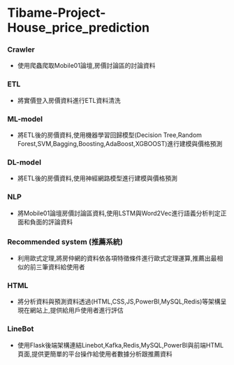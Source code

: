# Tibame-Project-House_price_prediction
### Crawler
   - 使用爬蟲爬取Mobile01論壇,房價討論區的討論資料
### ETL
   - 將實價登入房價資料進行ETL資料清洗
### ML-model
   - 將ETL後的房價資料,使用機器學習回歸模型(Decision Tree,Random Forest,SVM,Bagging,Boosting,AdaBoost,XGBOOST)進行建模與價格預測
### DL-model
   - 將ETL後的房價資料,使用神經網路模型進行建模與價格預測
### NLP
   - 將Mobile01論壇房價討論區資料,使用LSTM與Word2Vec進行語義分析判定正面和負面的評論資料
### Recommended system (推薦系統)
   - 利用歐式定理,將房仲網的資料依各項特徵條件進行歐式定理運算,推薦出最相似的前三筆資料給使用者
### HTML
   - 將分析資料與預測資料透過(HTML,CSS,JS,PowerBI,MySQL,Redis)等架構呈現在網站上,提供給用戶使用者進行評估
### LineBot
   - 使用Flask後端架構連結Linebot,Kafka,Redis,MySQL,PowerBI與前端HTML頁面,提供更簡單的平台操作給使用者數據分析跟推薦資料
